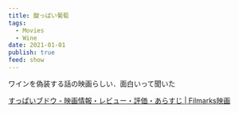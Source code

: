 ```yaml
---
title: 酸っぱい葡萄
tags:
  - Movies
  - Wine
date: 2021-01-01
publish: true
feed: show
---
```

ワインを偽装する話の映画らしい．面白いって聞いた

[すっぱいブドウ - 映画情報・レビュー・評価・あらすじ \| Filmarks映画](https://filmarks.com/movies/70322)

